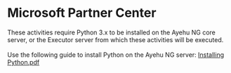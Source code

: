 <h1>Microsoft Partner Center</h1>
These activities require Python 3.x to be installed on the Ayehu NG core server, or the Executor server from which these activities will be executed.
<br><br>
Use the following guide to install Python on the Ayehu NG server: <a href="https://github.com/Ayehu/custom-activities/blob/master/Amazon%20EC2/Installing%20Python.pdf">Installing Python.pdf</a>
